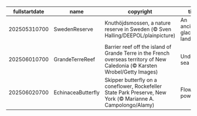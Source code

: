 |fullstartdate|name|copyright|title|image|
|--|--|--|--|--|
202505310700|SwedenReserve|Knuthöjdsmossen, a nature reserve in Sweden (© Sven Halling/DEEPOL/plainpicture)|An ancient glacial landscape|![](/en-US/2025/06/202505310700SwedenReserve.jpg)|
202506010700|GrandeTerreReef|Barrier reef off the island of Grande Terre in the French overseas territory of New Caledonia (© Karsten Wrobel/Getty Images)|Under the sea|![](/en-US/2025/06/202506010700GrandeTerreReef.jpg)|
202506020700|EchinaceaButterfly|Skipper butterfly on a coneflower, Rockefeller State Park Preserve, New York (© Marianne A. Campolongo/Alamy)|Flower power|![](/en-US/2025/06/202506020700EchinaceaButterfly.jpg)|

